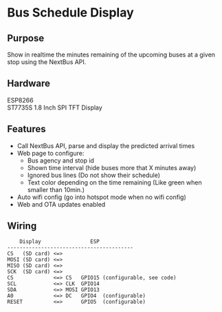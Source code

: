 # Bus Schedule Display

## Purpose

Show in realtime the minutes remaining of the upcoming buses  at a given stop using the NextBus API.

## Hardware
ESP8266  
ST7735S 1.8 Inch SPI TFT Display 

## Features

* Call NextBus API, parse and display the predicted arrival times
* Web page to configure:
  * Bus agency and stop id
  * Shown time interval (hide buses more that X minutes away)
  * Ignored bus lines (Do not show their schedule)
  * Text color depending on the time remaining (Like green when smaller than 10min.)
* Auto wifi config (go into hotspot mode when no wifi config)
* Web and OTA updates enabled
 

## Wiring
```
    Display                ESP
-----------------------------------------
CS   (SD card) <=>
MOSI (SD card) <=> 
MISO (SD card) <=>
SCK  (SD card) <=>
CS             <=> CS   GPIO15 (configurable, see code)
SCL            <=> CLK  GPIO14
SDA            <=> MOSI GPIO13
A0             <=> DC   GPIO4  (configurable)
RESET          <=>      GPIO5  (configurable)
``` 